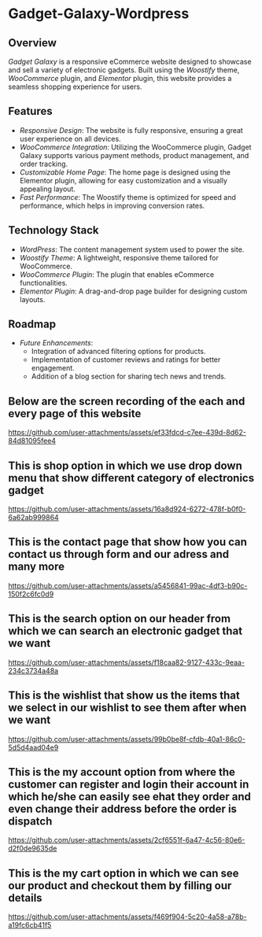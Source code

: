 # Gadget-Galaxy-Wordpress

## Overview
*Gadget Galaxy* is a responsive eCommerce website designed to showcase and sell a variety of electronic gadgets. Built using the *Woostify* theme, *WooCommerce* plugin, and *Elementor* plugin, this website provides a seamless shopping experience for users.

## Features
- *Responsive Design*: The website is fully responsive, ensuring a great user experience on all devices.
- *WooCommerce Integration*: Utilizing the WooCommerce plugin, Gadget Galaxy supports various payment methods, product management, and order tracking.
- *Customizable Home Page*: The home page is designed using the Elementor plugin, allowing for easy customization and a visually appealing layout.
- *Fast Performance*: The Woostify theme is optimized for speed and performance, which helps in improving conversion rates.

## Technology Stack
- *WordPress*: The content management system used to power the site.
- *Woostify Theme*: A lightweight, responsive theme tailored for WooCommerce.
- *WooCommerce Plugin*: The plugin that enables eCommerce functionalities.
- *Elementor Plugin*: A drag-and-drop page builder for designing custom layouts.

## Roadmap
- *Future Enhancements*:
  - Integration of advanced filtering options for products.
  - Implementation of customer reviews and ratings for better engagement.
  - Addition of a blog section for sharing tech news and trends.


 ## Below are the screen recording of the each and every page of this website

 https://github.com/user-attachments/assets/ef33fdcd-c7ee-439d-8d62-84d81095fee4


 ## This is shop option in which we use drop down menu that show different category of electronics gadget

https://github.com/user-attachments/assets/16a8d924-6272-478f-b0f0-6a62ab999864

## This is the contact page that show how you can contact us through form and our adress and many more

https://github.com/user-attachments/assets/a5456841-99ac-4df3-b90c-150f2c6fc0d9


## This is the search option on our header from which we can search an electronic gadget that we want

https://github.com/user-attachments/assets/f18caa82-9127-433c-9eaa-234c3734a48a

## This is the wishlist that show us the items that we select in our wishlist to see them after when we want

https://github.com/user-attachments/assets/99b0be8f-cfdb-40a1-86c0-5d5d4aad04e9

## This is the my account option from where the customer can register and login their account in which he/she can easily see ehat they order and even change their address before the order is dispatch

https://github.com/user-attachments/assets/2cf6551f-6a47-4c56-80e6-d2f0de9635de

## This is the my cart option in which we can see our product and checkout them by filling our details

https://github.com/user-attachments/assets/f469f904-5c20-4a58-a78b-a19fc6cb41f5

 
